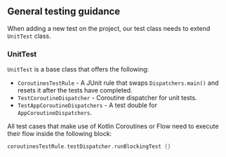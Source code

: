 ## General testing guidance

When adding a new test on the project, our test class needs to extend `UnitTest` class.

### UnitTest

`UnitTest` is a base class that offers the following:

* `CoroutinesTestRule` - A JUnit rule that swaps `Dispatchers.main()` and resets it after the tests have completed.
* `TestCoroutineDispatcher` - Coroutine dispatcher for unit tests.
* `TestAppCoroutineDispatchers` - A test double for `AppCoroutineDispatchers`.

All test cases that make use of Kotlin Coroutines or Flow need to execute their flow inside the following block:

```kotlin
coroutinesTestRule.testDispatcher.runBlockingTest {}
```
